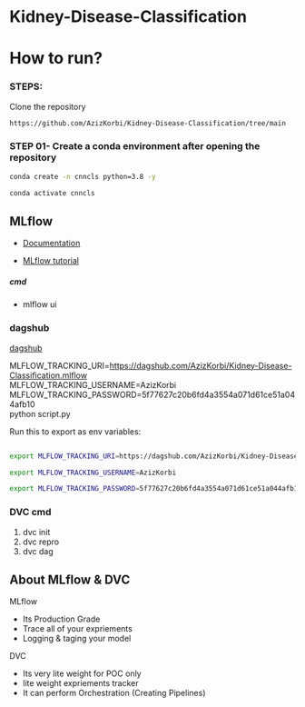 # Kidney-Disease-Classification

# How to run?
### STEPS:

Clone the repository

```bash
https://github.com/AzizKorbi/Kidney-Disease-Classification/tree/main
```
### STEP 01- Create a conda environment after opening the repository

```bash
conda create -n cnncls python=3.8 -y
```

```bash
conda activate cnncls
```


## MLflow

- [Documentation](https://mlflow.org/docs/latest/index.html)

- [MLflow tutorial](https://youtube.com/playlist?list=PLkz_y24mlSJZrqiZ4_cLUiP0CBN5wFmTb&si=zEp_C8zLHt1DzWKK)

##### cmd
- mlflow ui

### dagshub
[dagshub](https://dagshub.com/)

MLFLOW_TRACKING_URI=https://dagshub.com/AzizKorbi/Kidney-Disease-Classification.mlflow \
MLFLOW_TRACKING_USERNAME=AzizKorbi \
MLFLOW_TRACKING_PASSWORD=5f77627c20b6fd4a3554a071d61ce51a044afb10 \
python script.py

Run this to export as env variables:

```bash

export MLFLOW_TRACKING_URI=https://dagshub.com/AzizKorbi/Kidney-Disease-Classification.mlflow

export MLFLOW_TRACKING_USERNAME=AzizKorbi 

export MLFLOW_TRACKING_PASSWORD=5f77627c20b6fd4a3554a071d61ce51a044afb10

```



### DVC cmd

1. dvc init
2. dvc repro
3. dvc dag


## About MLflow & DVC

MLflow

 - Its Production Grade
 - Trace all of your expriements
 - Logging & taging your model


DVC 

 - Its very lite weight for POC only
 - lite weight expriements tracker
 - It can perform Orchestration (Creating Pipelines)
